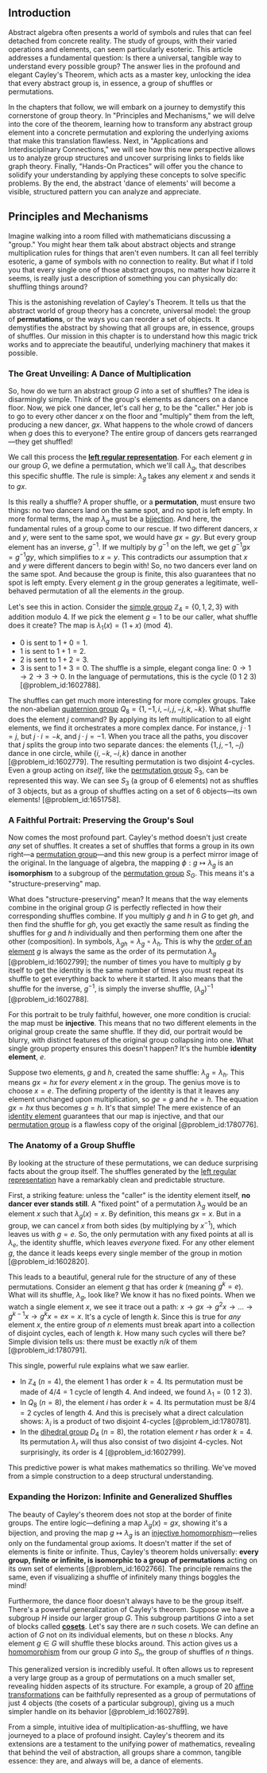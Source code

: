 ## Introduction
Abstract algebra often presents a world of symbols and rules that can feel detached from concrete reality. The study of groups, with their varied operations and elements, can seem particularly esoteric. This article addresses a fundamental question: Is there a universal, tangible way to understand every possible group? The answer lies in the profound and elegant Cayley's Theorem, which acts as a master key, unlocking the idea that every abstract group is, in essence, a group of shuffles or permutations.

In the chapters that follow, we will embark on a journey to demystify this cornerstone of group theory. In "Principles and Mechanisms," we will delve into the core of the theorem, learning how to transform any abstract group element into a concrete permutation and exploring the underlying axioms that make this translation flawless. Next, in "Applications and Interdisciplinary Connections," we will see how this new perspective allows us to analyze group structures and uncover surprising links to fields like graph theory. Finally, "Hands-On Practices" will offer you the chance to solidify your understanding by applying these concepts to solve specific problems. By the end, the abstract 'dance of elements' will become a visible, structured pattern you can analyze and appreciate.

## Principles and Mechanisms

Imagine walking into a room filled with mathematicians discussing a "group." You might hear them talk about abstract objects and strange multiplication rules for things that aren't even numbers. It can all feel terribly esoteric, a game of symbols with no connection to reality. But what if I told you that every single one of those abstract groups, no matter how bizarre it seems, is really just a description of something you can physically do: shuffling things around?

This is the astonishing revelation of Cayley's Theorem. It tells us that the abstract world of group theory has a concrete, universal model: the group of **permutations**, or the ways you can reorder a set of objects. It demystifies the abstract by showing that all groups are, in essence, groups of shuffles. Our mission in this chapter is to understand how this magic trick works and to appreciate the beautiful, underlying machinery that makes it possible.

### The Great Unveiling: A Dance of Multiplication

So, how do we turn an abstract group $G$ into a set of shuffles? The idea is disarmingly simple. Think of the group's elements as dancers on a dance floor. Now, we pick one dancer, let's call her $g$, to be the "caller." Her job is to go to every other dancer $x$ on the floor and "multiply" them from the left, producing a new dancer, $gx$. What happens to the whole crowd of dancers when $g$ does this to everyone? The entire group of dancers gets rearranged—they get shuffled!

We call this process the **[left regular representation](@article_id:145851)**. For each element $g$ in our group $G$, we define a permutation, which we'll call $\lambda_g$, that describes this specific shuffle. The rule is simple: $\lambda_g$ takes any element $x$ and sends it to $gx$.

Is this really a shuffle? A proper shuffle, or a **permutation**, must ensure two things: no two dancers land on the same spot, and no spot is left empty. In more formal terms, the map $\lambda_g$ must be a [bijection](@article_id:137598). And here, the fundamental rules of a group come to our rescue. If two different dancers, $x$ and $y$, were sent to the same spot, we would have $gx = gy$. But every group element has an inverse, $g^{-1}$. If we multiply by $g^{-1}$ on the left, we get $g^{-1}gx = g^{-1}gy$, which simplifies to $x=y$. This contradicts our assumption that $x$ and $y$ were different dancers to begin with! So, no two dancers ever land on the same spot. And because the group is finite, this also guarantees that no spot is left empty. Every element $g$ in the group generates a legitimate, well-behaved permutation of all the elements *in* the group.

Let's see this in action. Consider the [simple group](@article_id:147120) $\mathbb{Z}_4 = \{0, 1, 2, 3\}$ with addition modulo 4. If we pick the element $g=1$ to be our caller, what shuffle does it create? The map is $\lambda_1(x) = (1+x) \pmod 4$.
- $0$ is sent to $1+0=1$.
- $1$ is sent to $1+1=2$.
- $2$ is sent to $1+2=3$.
- $3$ is sent to $1+3=0$.
The shuffle is a simple, elegant conga line: $0 \to 1 \to 2 \to 3 \to 0$. In the language of permutations, this is the cycle $(0 \ 1 \ 2 \ 3)$ [@problem_id:1602788].

The shuffles can get much more interesting for more complex groups. Take the non-abelian [quaternion group](@article_id:147227) $Q_8 = \{1, -1, i, -i, j, -j, k, -k\}$. What shuffle does the element $j$ command? By applying its left multiplication to all eight elements, we find it orchestrates a more complex dance. For instance, $j \cdot 1 = j$, but $j \cdot i = -k$, and $j \cdot j = -1$. When you trace all the paths, you discover that $j$ splits the group into two separate dances: the elements $\{1, j, -1, -j\}$ dance in one circle, while $\{i, -k, -i, k\}$ dance in another [@problem_id:1602779]. The resulting permutation is two disjoint 4-cycles. Even a group acting on *itself*, like the [permutation group](@article_id:145654) $S_3$, can be represented this way. We can see $S_3$ (a group of 6 elements) not as shuffles of 3 objects, but as a group of shuffles acting on a set of 6 objects—its own elements! [@problem_id:1651758].

### A Faithful Portrait: Preserving the Group's Soul

Now comes the most profound part. Cayley's method doesn't just create *any* set of shuffles. It creates a set of shuffles that forms a group in its own right—a [permutation group](@article_id:145654)—and this new group is a perfect mirror image of the original. In the language of algebra, the mapping $\phi: g \mapsto \lambda_g$ is an **isomorphism** to a subgroup of the [permutation group](@article_id:145654) $S_G$. This means it's a "structure-preserving" map.

What does "structure-preserving" mean? It means that the way elements combine in the original group $G$ is perfectly reflected in how their corresponding shuffles combine. If you multiply $g$ and $h$ in $G$ to get $gh$, and then find the shuffle for $gh$, you get exactly the same result as finding the shuffles for $g$ and $h$ individually and then performing them one after the other (composition). In symbols, $\lambda_{gh} = \lambda_g \circ \lambda_h$. This is why the [order of an element](@article_id:144782) $g$ is always the same as the order of its permutation $\lambda_g$ [@problem_id:1602799]; the number of times you have to multiply $g$ by itself to get the identity is the same number of times you must repeat its shuffle to get everything back to where it started. It also means that the shuffle for the inverse, $g^{-1}$, is simply the inverse shuffle, $(\lambda_g)^{-1}$ [@problem_id:1602788].

For this portrait to be truly faithful, however, one more condition is crucial: the map must be **injective**. This means that no two different elements in the original group create the same shuffle. If they did, our portrait would be blurry, with distinct features of the original group collapsing into one. What single group property ensures this doesn't happen? It's the humble **identity element**, $e$.

Suppose two elements, $g$ and $h$, created the same shuffle: $\lambda_g = \lambda_h$. This means $gx = hx$ for *every* element $x$ in the group. The genius move is to choose $x=e$. The defining property of the identity is that it leaves any element unchanged upon multiplication, so $ge = g$ and $he = h$. The equation $gx=hx$ thus becomes $g=h$. It's that simple! The mere existence of an [identity element](@article_id:138827) guarantees that our map is injective, and that our [permutation group](@article_id:145654) is a flawless copy of the original [@problem_id:1780776].

### The Anatomy of a Group Shuffle

By looking at the structure of these permutations, we can deduce surprising facts about the group itself. The shuffles generated by the [left regular representation](@article_id:145851) have a remarkably clean and predictable structure.

First, a striking feature: unless the "caller" is the identity element itself, **no dancer ever stands still**. A "fixed point" of a permutation $\lambda_g$ would be an element $x$ such that $\lambda_g(x) = x$. By definition, this means $gx=x$. But in a group, we can cancel $x$ from both sides (by multiplying by $x^{-1}$), which leaves us with $g=e$. So, the only permutation with any fixed points at all is $\lambda_e$, the identity shuffle, which leaves *everyone* fixed. For any other element $g$, the dance it leads keeps every single member of the group in motion [@problem_id:1602820].

This leads to a beautiful, general rule for the structure of any of these permutations. Consider an element $g$ that has order $k$ (meaning $g^k=e$). What will its shuffle, $\lambda_g$, look like? We know it has no fixed points. When we watch a single element $x$, we see it trace out a path: $x \to gx \to g^2x \to \dots \to g^{k-1}x \to g^k x = ex = x$. It's a cycle of length $k$. Since this is true for *any* element $x$, the entire group of $n$ elements must break apart into a collection of disjoint cycles, each of length $k$. How many such cycles will there be? Simple division tells us: there must be exactly $n/k$ of them [@problem_id:1780791].

This single, powerful rule explains what we saw earlier.
- In $\mathbb{Z}_4$ ($n=4$), the element $1$ has order $k=4$. Its permutation must be made of $4/4=1$ cycle of length 4. And indeed, we found $\lambda_1 = (0 \ 1 \ 2 \ 3)$.
- In $Q_8$ ($n=8$), the element $i$ has order $k=4$. Its permutation must be $8/4=2$ cycles of length 4. And this is precisely what a direct calculation shows: $\lambda_i$ is a product of two disjoint 4-cycles [@problem_id:1780781].
- In the [dihedral group](@article_id:143381) $D_4$ ($n=8$), the rotation element $r$ has order $k=4$. Its permutation $\lambda_r$ will thus also consist of two disjoint 4-cycles. Not surprisingly, its order is 4 [@problem_id:1602799].

This predictive power is what makes mathematics so thrilling. We've moved from a simple construction to a deep structural understanding.

### Expanding the Horizon: Infinite and Generalized Shuffles

The beauty of Cayley's theorem does not stop at the border of finite groups. The entire logic—defining a map $\lambda_g(x)=gx$, showing it's a bijection, and proving the map $g \mapsto \lambda_g$ is an [injective homomorphism](@article_id:143068)—relies only on the fundamental group axioms. It doesn't matter if the set of elements is finite or infinite. Thus, Cayley's theorem holds universally: **every group, finite or infinite, is isomorphic to a group of permutations** acting on its own set of elements [@problem_id:1602766]. The principle remains the same, even if visualizing a shuffle of infinitely many things boggles the mind!

Furthermore, the dance floor doesn't always have to be the group itself. There's a powerful generalization of Cayley's theorem. Suppose we have a subgroup $H$ inside our larger group $G$. This subgroup partitions $G$ into a set of blocks called **[cosets](@article_id:146651)**. Let's say there are $n$ such cosets. We can define an action of $G$ not on its individual elements, but on these $n$ blocks. Any element $g \in G$ will shuffle these blocks around. This action gives us a [homomorphism](@article_id:146453) from our group $G$ into $S_n$, the group of shuffles of $n$ things.

This generalized version is incredibly useful. It often allows us to represent a very large group as a group of permutations on a much smaller set, revealing hidden aspects of its structure. For example, a group of 20 [affine transformations](@article_id:144391) can be faithfully represented as a group of permutations of just 4 objects (the cosets of a particular subgroup), giving us a much simpler handle on its behavior [@problem_id:1602789].

From a simple, intuitive idea of multiplication-as-shuffling, we have journeyed to a place of profound insight. Cayley's theorem and its extensions are a testament to the unifying power of mathematics, revealing that behind the veil of abstraction, all groups share a common, tangible essence: they are, and always will be, a dance of elements.